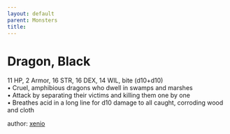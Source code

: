 ```yaml
---
layout: default
parent: Monsters 
title: 
--- 
```

# Dragon, Black
11 HP, 2 Armor, 16 STR, 16 DEX, 14 WIL, bite (d10+d10)  
• Cruel, amphibious dragons who dwell in swamps and marshes  
• Attack by separating their victims and killing them one by one  
• Breathes acid in a long line for d10 damage to all caught, corroding wood and cloth  




author: [xenio](https://xenioinabottle.blogspot.com/2021/02/classic-monsters-for-cairnito-part-1.html) 


